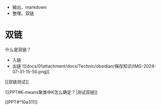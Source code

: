 - 输出，markdown
- 整理，双链

# 双链

什么是双链？
- 入链
- 出链
![[docs/01attachment/docs/Technic/obsidian/保存知识/IMG-2024-07-31-15-50.png]]

[[双链测试]]

![[PPT#K-means聚类中K怎么确定？|测试双链]]

[[PPT#^10a311]]

